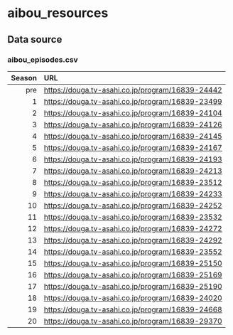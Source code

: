 # aibou_resources

## Data source

### aibou_episodes.csv

|Season|URL|
|--:|:--|
|pre|https://douga.tv-asahi.co.jp/program/16839-24442|
|  1|https://douga.tv-asahi.co.jp/program/16839-23499|
|  2|https://douga.tv-asahi.co.jp/program/16839-24104|
|  3|https://douga.tv-asahi.co.jp/program/16839-24126|
|  4|https://douga.tv-asahi.co.jp/program/16839-24145|
|  5|https://douga.tv-asahi.co.jp/program/16839-24167|
|  6|https://douga.tv-asahi.co.jp/program/16839-24193|
|  7|https://douga.tv-asahi.co.jp/program/16839-24213|
|  8|https://douga.tv-asahi.co.jp/program/16839-23512|
|  9|https://douga.tv-asahi.co.jp/program/16839-24233|
| 10|https://douga.tv-asahi.co.jp/program/16839-24252|
| 11|https://douga.tv-asahi.co.jp/program/16839-23532|
| 12|https://douga.tv-asahi.co.jp/program/16839-24272|
| 13|https://douga.tv-asahi.co.jp/program/16839-24292|
| 14|https://douga.tv-asahi.co.jp/program/16839-23552|
| 15|https://douga.tv-asahi.co.jp/program/16839-25150|
| 16|https://douga.tv-asahi.co.jp/program/16839-25169|
| 17|https://douga.tv-asahi.co.jp/program/16839-25190|
| 18|https://douga.tv-asahi.co.jp/program/16839-24020|
| 19|https://douga.tv-asahi.co.jp/program/16839-24668|
| 20|https://douga.tv-asahi.co.jp/program/16839-29370|
